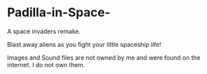 # Padilla-in-Space-
A space invaders remake.

Blast away aliens as you fight your little spaceship life!

Images and Sound files are not owned by me and were found on the internet. I do not own them.
